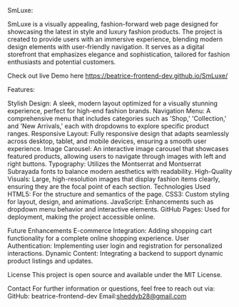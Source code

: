 SmLuxe:

SmLuxe is a visually appealing, fashion-forward web page designed for showcasing the latest in style and luxury fashion products. The project is created to provide users with an immersive experience, blending modern design elements with user-friendly navigation. It serves as a digital storefront that emphasizes elegance and sophistication, tailored for fashion enthusiasts and potential customers.

Check out live Demo here https://beatrice-frontend-dev.github.io/SmLuxe/

Features:

Stylish Design: A sleek, modern layout optimized for a visually stunning experience, perfect for high-end fashion brands.
Navigation Menu: A comprehensive menu that includes categories such as 'Shop,' 'Collection,' and 'New Arrivals,' each with dropdowns to explore specific product ranges.
Responsive Layout: Fully responsive design that adapts seamlessly across desktop, tablet, and mobile devices, ensuring a smooth user experience.
Image Carousel: An interactive image carousel that showcases featured products, allowing users to navigate through images with left and right buttons.
Typography: Utilizes the Montserrat and Montserrat Subrayada fonts to balance modern aesthetics with readability.
High-Quality Visuals: Large, high-resolution images that display fashion items clearly, ensuring they are the focal point of each section.
Technologies Used
HTML5: For the structure and semantics of the page.
CSS3: Custom styling for layout, design, and animations.
JavaScript: Enhancements such as dropdown menu behavior and interactive elements.
GitHub Pages: Used for deployment, making the project accessible online.

Future Enhancements
E-commerce Integration: Adding shopping cart functionality for a complete online shopping experience.
User Authentication: Implementing user login and registration for personalized interactions.
Dynamic Content: Integrating a backend to support dynamic product listings and updates.

License
This project is open source and available under the MIT License.

Contact
For further information or questions, feel free to reach out via:
GitHub: beatrice-frontend-dev
Email:sheddyb28@gmail.com
